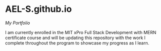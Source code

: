 # AEL-S.github.io

<em> My Portfolio </em>

I am currently enrolled in the MIT xPro Full Stack Development with MERN certificate course and will be updating this repository with the work I complete throughout the program to showcase my progress as I learn.
